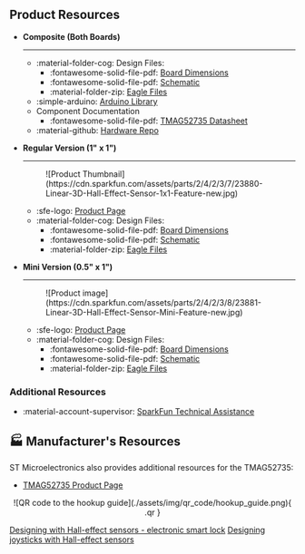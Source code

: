 ## Product Resources

<section class="grid cards" markdown>

- **Composite (Both Boards)**

	---

	* :material-folder-cog: Design Files:
		* :fontawesome-solid-file-pdf: [Board Dimensions](./assets/board_files/dimensions.pdf)
		* :fontawesome-solid-file-pdf: [Schematic](./assets/board_files/schematic.pdf)
		* :material-folder-zip: [Eagle Files](./assets/board_files/eagle_files.zip)
	* :simple-arduino: [Arduino Library](https://github.com/sparkfun/SparkFun_TMAG5273_Arduino_Library/tree/main)
	* Component Documentation
		* :fontawesome-solid-file-pdf: [TMAG52735 Datasheet](./assets/component_documentation/tmag5273.pdf)
	* :material-github: [Hardware Repo](https://github.com/sparkfun/SparkFun_Qwiic_Hall_Effect_Sensor_TMAG5273)

- **Regular Version (1" x 1")**

	---
	<figure markdown>
	![Product Thumbnail](https://cdn.sparkfun.com/assets/parts/2/4/2/3/7/23880-Linear-3D-Hall-Effect-Sensor-1x1-Feature-new.jpg)
	</figure></a>

	* :sfe-logo: [Product Page](https://www.sparkfun.com/products/23880)
	* :material-folder-cog: Design Files:
		* :fontawesome-solid-file-pdf: [Board Dimensions](./assets/board_files/dimensions-1x1.pdf)
		* :fontawesome-solid-file-pdf: [Schematic](./assets/board_files/schematic-1x1.pdf)
		* :material-folder-zip: [Eagle Files](./assets/board_files/eagle_files-1x1.zip)

- **Mini Version (0.5" x 1")**

	---

	<figure markdown>
	![Product image](https://cdn.sparkfun.com/assets/parts/2/4/2/3/8/23881-Linear-3D-Hall-Effect-Sensor-Mini-Feature-new.jpg)
	</figure></a>

	* :sfe-logo: [Product Page](https://www.sparkfun.com/products/23881)
	* :material-folder-cog: Design Files:
		* :fontawesome-solid-file-pdf: [Board Dimensions](./assets/board_files/dimensions-mini.pdf)
		* :fontawesome-solid-file-pdf: [Schematic](./assets/board_files/schematic-mini.pdf)
		* :material-folder-zip: [Eagle Files](./assets/board_files/eagle_files-mini.zip)

</section>


### Additional Resources

* :material-account-supervisor: [SparkFun Technical Assistance](https://www.sparkfun.com/technical_assistance)


## 🏭&nbsp;Manufacturer's Resources
ST Microelectronics also provides additional resources for the TMAG52735:

* [TMAG52735 Product Page](https://www.st.com/en/mems-and-sensors/TMAG5273.html)

<center>
![QR code to the hookup guide](./assets/img/qr_code/hookup_guide.png){ .qr }
</center>

[Designing with Hall-effect sensors - electronic smart lock](https://www.youtube.com/watch?v=3g0DYSVJstQ)
[Designing joysticks with Hall-effect sensors](https://www.youtube.com/watch?v=slAN-Ly4Mfk)
